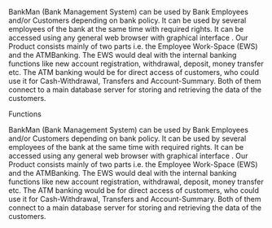 BankMan (Bank Management System) can be used by Bank Employees and/or Customers
depending on bank policy. It can be used by several employees of the bank at the same time with
required rights. It can be accessed using any general web browser with graphical interface .
Our Product consists mainly of two parts i.e. the Employee Work-Space (EWS) and the ATMBanking.
The EWS would deal with the internal banking functions like new account registration,
withdrawal, deposit, money transfer etc. The ATM banking would be for direct access of
customers, who could use it for Cash-Withdrawal, Transfers and Account-Summary.
Both of them connect to a main database server for storing and retrieving the data of the
customers.


Functions

BankMan (Bank Management System) can be used by Bank Employees and/or Customers
depending on bank policy. It can be used by several employees of the bank at the same time with
required rights. It can be accessed using any general web browser with graphical interface .
Our Product consists mainly of two parts i.e. the Employee Work-Space (EWS) and the ATMBanking.
The EWS would deal with the internal banking functions like new account registration,
withdrawal, deposit, money transfer etc. The ATM banking would be for direct access of
customers, who could use it for Cash-Withdrawal, Transfers and Account-Summary.
Both of them connect to a main database server for storing and retrieving the data of the
customers.
